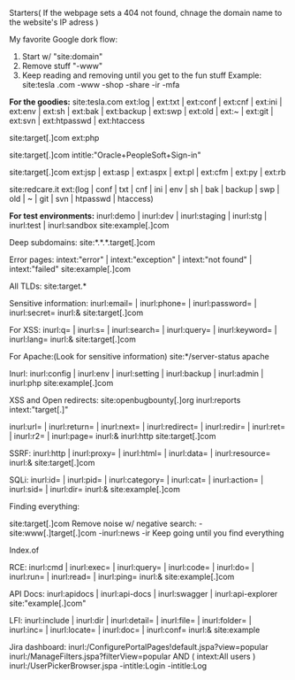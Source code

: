 Starters(
If the webpage sets a 404 not found, chnage the domain name to the website's IP adress
)


My favorite Google dork flow: 
1. Start w/ "site:domain" 
2. Remove stuff "-www" 
3. Keep reading and removing until you get to the fun stuff Example: site:tesla .com -www -shop -share -ir -mfa


**For the goodies:**
site:tesla.com ext:log | ext:txt | ext:conf | ext:cnf | ext:ini | ext:env | ext:sh | ext:bak | ext:backup | ext:swp | ext:old | ext:~ | ext:git | ext:svn | ext:htpasswd | ext:htaccess

site:target[.]com ext:php

site:target[.]com intitle:"Oracle+PeopleSoft+Sign-in"

site:target[.]com ext:jsp | ext:asp | ext:aspx | ext:pl | ext:cfm | ext:py | ext:rb

site:redcare.it ext:(log | conf | txt | cnf | ini | env | sh | bak | backup | swp | old | ~ | git | svn | htpasswd | htaccess)

**For test environments:**
inurl:demo | inurl:dev | inurl:staging | inurl:stg | inurl:test | inurl:sandbox site:example[.]com

Deep subdomains:
site:\*.\*.\*.target[.]com

Error pages:
intext:"error" | intext:"exception" | intext:"not found" | intext:"failed" site:example[.]com

All TLDs:
site:target.*

Sensitive information:
inurl:email= | inurl:phone= | inurl:password= | inurl:secret= inurl:& site:target[.]com

For XSS:
inurl:q= | inurl:s= | inurl:search= | inurl:query= | inurl:keyword= | inurl:lang= inurl:& site:target[.]com

For Apache:(Look for sensitive information)
site:\*/server-status apache

Inurl:
inurl:config | inurl:env | inurl:setting | inurl:backup | inurl:admin | inurl:php site:example[.]com

XSS and Open redirects:
site:openbugbounty[.]org inurl:reports intext:"target[.]"

inurl:url= | inurl:return= | inurl:next= | inurl:redirect= | inurl:redir= | inurl:ret= | inurl:r2= | inurl:page= inurl:& inurl:http site:target[.]com

SSRF:
inurl:http | inurl:proxy= | inurl:html= | inurl:data= | inurl:resource= inurl:& site:target[.]com

SQLi:
inurl:id= | inurl:pid= | inurl:category= | inurl:cat= | inurl:action= | inurl:sid= | inurl:dir= inurl:& site:example[.]com

Finding everything:

 site:target[.]com 
 Remove noise w/ negative search: -site:www[.]target[.]com -inurl:news -ir 
 Keep going until you find everything

Index.of

RCE:
inurl:cmd | inurl:exec= | inurl:query= | inurl:code= | inurl:do= | inurl:run= | inurl:read= | inurl:ping= inurl:& site:example[.]com

API Docs:
inurl:apidocs | inurl:api-docs | inurl:swagger | inurl:api-explorer site:"example[.]com"

LFI:
inurl:include | inurl:dir | inurl:detail= | inurl:file= | inurl:folder= | inurl:inc= | inurl:locate= | inurl:doc= | inurl:conf= inurl:& site:example

Jira dashboard:
inurl:/ConfigurePortalPages!default.jspa?view=popular
inurl:/ManageFilters.jspa?filterView=popular AND ( intext:All users )
inurl:/UserPickerBrowser.jspa -intitle:Login -intitle:Log